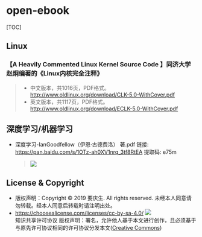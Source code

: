 # open-ebook

[TOC]

## Linux
### 【A Heavily Commented Linux Kernel Source Code 】同济大学赵炯编著的《Linux内核完全注释》
> * 中文版本，共1016页，PDF格式。http://www.oldlinux.org/download/CLK-5.0-WithCover.pdf
> * 英文版本，共1117页，PDF格式。http://www.oldlinux.org/download/ECLK-5.0-WithCover.pdf

## 深度学习/机器学习
* 深度学习-IanGoodfellow（伊恩·古德费洛） 著.pdf 链接: https://pan.baidu.com/s/1OTz-ah0XV1nrq_3tf8RtEA 提取码: e75m 
  > ![](https://tse1-mm.cn.bing.net/th?id=OIP.55s0WgRMcOLh9-EyaAKZMAHaKo&w=148&h=213&c=7&o=5&dpr=1.5&pid=1.7)


## License & Copyright
* 版权声明：Copyright © 2019 要庆生. All rights reserved. 未经本人同意请勿转载。经本人同意后转载时请注明出处。
* https://choosealicense.com/licenses/cc-by-sa-4.0/ ![](https://csdnimg.cn/release/phoenix/images/creativecommons/80x15.png)\
知识共享许可协议 版权声明：署名，允许他人基于本文进行创作，且必须基于与原先许可协议相同的许可协议分发本文([Creative Commons](http://creativecommons.org/licenses/by-sa/4.0/ ))

